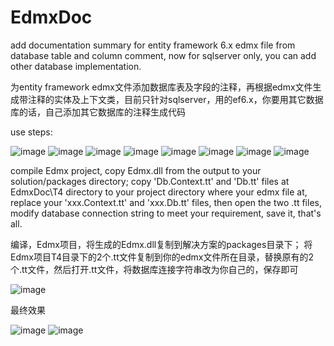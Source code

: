 # EdmxDoc
add documentation summary for entity framework 6.x edmx file from database table and column comment, now for sqlserver only, you can add other database implementation.

为entity framework edmx文件添加数据库表及字段的注释，再根据edmx文件生成带注释的实体及上下文类，目前只针对sqlserver，用的ef6.x，你要用其它数据库的话，自己添加其它数据库的注释生成代码

use steps:

 ![image](https://github.com/yhj200722/EdmxDoc/raw/master/screenshots/1.png) 
 ![image](https://github.com/yhj200722/EdmxDoc/raw/master/screenshots/2.png) 
 ![image](https://github.com/yhj200722/EdmxDoc/raw/master/screenshots/3.png) 
 ![image](https://github.com/yhj200722/EdmxDoc/raw/master/screenshots/4.png) 
 ![image](https://github.com/yhj200722/EdmxDoc/raw/master/screenshots/5.png)
 ![image](https://github.com/yhj200722/EdmxDoc/raw/master/screenshots/6.png)
 ![image](https://github.com/yhj200722/EdmxDoc/raw/master/screenshots/7.png)
 ![image](https://github.com/yhj200722/EdmxDoc/raw/master/screenshots/8.png)

compile Edmx project, copy Edmx.dll from the output to your solution/packages directory;
copy 'Db.Context.tt' and 'Db.tt' files at EdmxDoc\T4 directory to your project directory where your edmx file at, replace your 'xxx.Context.tt' and 'xxx.Db.tt' files, then open the two .tt files, modify database connection string to meet your requirement, save it, that's all.

编译，Edmx项目，将生成的Edmx.dll复制到解决方案的packages目录下；
将Edmx项目T4目录下的2个.tt文件复制到你的edmx文件所在目录，替换原有的2个.tt文件，然后打开.tt文件，将数据库连接字符串改为你自己的，保存即可

 ![image](https://github.com/yhj200722/EdmxDoc/raw/master/screenshots/11.png)

最终效果

 ![image](https://github.com/yhj200722/EdmxDoc/raw/master/screenshots/9.png)
 ![image](https://github.com/yhj200722/EdmxDoc/raw/master/screenshots/10.png)
